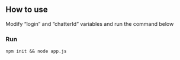 ## How to use

Modify “login” and “chatterId” variables and run the command below

### Run

```
npm init && node app.js
```
